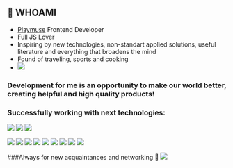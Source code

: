 ## 👋 WHOAMI

- [Playmuse](https://playmuse.org) Frontend Developer
- Full JS Lover
- Inspiring by new technologies, non-standart applied solutions, useful literature and everything that broadens the mind
- Found of traveling, sports and cooking
- [<img src="https://img.shields.io/badge/Writing music-FF3300?style=flat-square&logo=SoundCloud&logoColor=white"/>](https://soundcloud.com/sun_rhythms)

### Development for me is an opportunity to make our world better, creating helpful and high quality products!

### Successfully working with next technologies:
<img src="https://img.shields.io/badge/JavaScript-696969?style=for-the-badge&logo=JavaScript&logoColor=343434"/> <img src="https://img.shields.io/badge/React-696969?style=for-the-badge&logo=React&logoColor=343434"/> <img src="https://img.shields.io/badge/HTML5-696969?style=for-the-badge&logo=HTML5&logoColor=343434"/>


<img src="https://img.shields.io/badge/CSS3-696969?style=for-the-badge&logo=CSS3&logoColor=343434"/>
<img src="https://img.shields.io/badge/Sass-696969?style=for-the-badge&logo=Sass&logoColor=343434"/>
<img src="https://img.shields.io/badge/Bootstrap-696969?style=for-the-badge&logo=Bootstrap&logoColor=343434"/>
<img src="https://img.shields.io/badge/CSS3-696969?style=for-the-badge&logo=CSS3&logoColor=1572B6"/>
<img src="https://img.shields.io/badge/CSS3-696969?style=for-the-badge&logo=CSS3&logoColor=1572B6"/>
<img src="https://img.shields.io/badge/CSS3-696969?style=for-the-badge&logo=CSS3&logoColor=1572B6"/>
<img src="https://img.shields.io/badge/CSS3-696969?style=for-the-badge&logo=CSS3&logoColor=1572B6"/>
<img src="https://img.shields.io/badge/CSS3-696969?style=for-the-badge&logo=CSS3&logoColor=1572B6"/>
<img src="https://img.shields.io/badge/CSS3-696969?style=for-the-badge&logo=CSS3&logoColor=1572B6"/>





###Always for new acquaintances and networking 👋
<img src="https://img.shields.io/badge/HTML5-E34F26?style=for-the-badge&logo=HTML5&logoColor=white"/>
